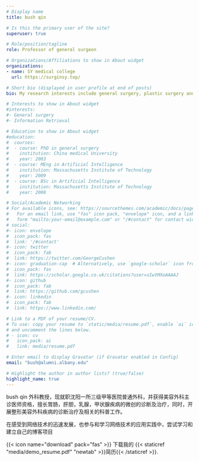 ```yaml
---
# Display name
title: bush qin

# Is this the primary user of the site?
superuser: true

# Role/position/tagline
role: Professor of general surgeon

# Organizations/Affiliations to show in About widget
organizations:
- name: SY medical college
  url: https://surginsy.top/

# Short bio (displayed in user profile at end of posts)
bio: My research interests include general surgery, plastic surgery and programmable matter.

# Interests to show in About widget
#interests:
#- General surgery
#- Information Retrieval

# Education to show in About widget
#education:
#  courses:
#  - course: PhD in general surgery
#    institution: China medical University
#    year: 2003
#  - course: MEng in Artificial Intelligence
#    institution: Massachusetts Institute of Technology
#    year: 2009
#  - course: BSc in Artificial Intelligence
#    institution: Massachusetts Institute of Technology
#    year: 2008

# Social/Academic Networking
# For available icons, see: https://sourcethemes.com/academic/docs/page-builder/#icons
#   For an email link, use "fas" icon pack, "envelope" icon, and a link in the
#   form "mailto:your-email@example.com" or "/#contact" for contact widget.
# social:
#- icon: envelope
#  icon_pack: fas
#  link: '/#contact'
#- icon: twitter
#  icon_pack: fab
#  link: https://twitter.com/GeorgeCushen
#- icon: graduation-cap  # Alternatively, use `google-scholar` icon from `ai` icon pack
#  icon_pack: fas
#  link: https://scholar.google.co.uk/citations?user=sIwtMXoAAAAJ
#- icon: github
#  icon_pack: fab
#  link: https://github.com/gcushen
#- icon: linkedin
#  icon_pack: fab
#  link: https://www.linkedin.com/

# Link to a PDF of your resume/CV.
# To use: copy your resume to `static/media/resume.pdf`, enable `ai` icons in `params.toml`,
# and uncomment the lines below.
# - icon: cv
#   icon_pack: ai
#   link: media/resume.pdf

# Enter email to display Gravatar (if Gravatar enabled in Config)
email: "bush@alumni.albany.edu"

# Highlight the author in author lists? (true/false)
highlight_name: true
---
```


bush qin 外科教授，现就职沈阳一所三级甲等医院普通外科，并获得美容外科主诊医师资格，擅长胃肠，肝胆，乳腺，甲状腺疾病的微创的诊断及治疗，同时，开展整形美容外科疾病的诊断治疗及相关的科普工作。

在感受到网络技术的迅速发展，也参与和学习网络技术的应用实践中，尝试学习和建立自己的博客项目



{{< icon name="download" pack="fas" >}} 下载我的 {{< staticref "media/demo_resume.pdf" "newtab" >}}简历{{< /staticref >}}.

